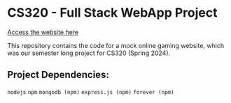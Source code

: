 # CS320 - Full Stack WebApp Project

[Access the website here](http://207.246.81.16)

This repository contains the code for a mock online gaming website, which was our semester long project for CS320 (Spring 2024).
## Project Dependencies:
`nodejs`
`npm`
`mongodb (npm)`
`express.js (npm)`
`forever (npm)`
